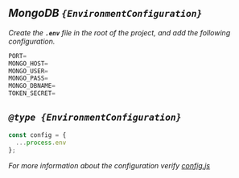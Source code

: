 

## *MongoDB `{EnvironmentConfiguration}`*

*Create the **`.env`** file in the root of the project, and add the following configuration.*

```javascript
PORT=          
MONGO_HOST=    
MONGO_USER=    
MONGO_PASS=    
MONGO_DBNAME=
TOKEN_SECRET=
```

## *`@type {EnvironmentConfiguration}`*
```javascript
const config = {
  ...process.env
};

```

*For more information about the configuration verify [config.js](../src/config.js)*